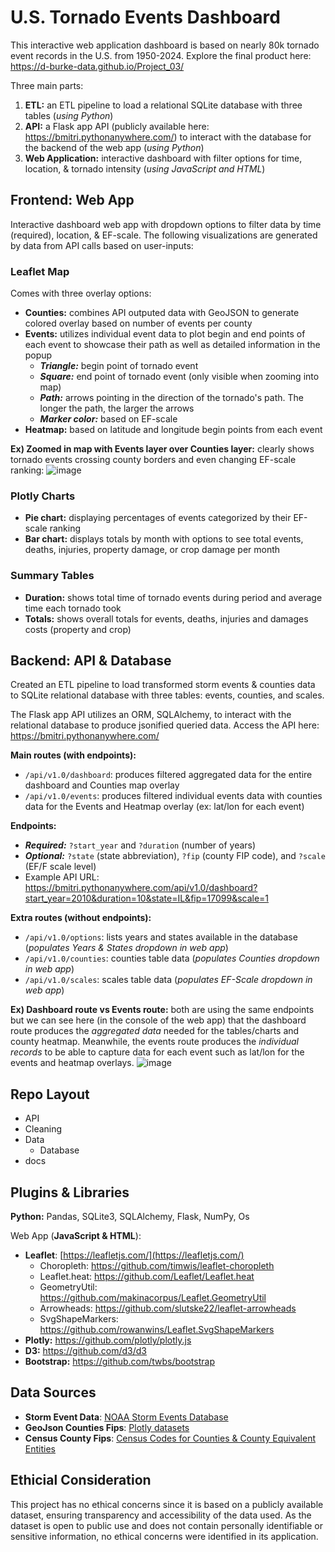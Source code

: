 # U.S. Tornado Events Dashboard
This interactive web application dashboard is based on nearly 80k tornado event records in the U.S. from 1950-2024. Explore the final product here: https://d-burke-data.github.io/Project_03/

Three main parts:
1) **ETL:** an ETL pipeline to load a relational SQLite database with three tables (*using Python*)
2) **API:** a Flask app API (publicly available here: https://bmitri.pythonanywhere.com/) to interact with the database for the backend of the web app (*using Python*)
3) **Web Application:** interactive dashboard with filter options for time, location, & tornado intensity (*using JavaScript and HTML*)

## Frontend: Web App
Interactive dashboard web app with dropdown options to filter data by time (required), location, & EF-scale. The following visualizations are generated by data from API calls based on user-inputs:

### Leaflet Map
Comes with three overlay options:
- **Counties:** combines API outputed data with GeoJSON to generate colored overlay based on number of events per county
- **Events:** utilizes individual event data to plot begin and end points of each event to showcase their path as well as detailed information in the popup
    - ***Triangle:*** begin point of tornado event 
    - ***Square:*** end point of tornado event (only visible when zooming into map)
    - ***Path:*** arrows pointing in the direction of the tornado's path. The longer the path, the larger the arrows
    - ***Marker color:*** based on EF-scale
- **Heatmap:** based on latitude and longitude begin points from each event

**Ex) Zoomed in map with Events layer over Counties layer:** clearly shows tornado events crossing county borders and even changing EF-scale ranking:
![image](https://github.com/user-attachments/assets/02200950-a656-460c-8a3d-50a89dc2b6fd)

### Plotly Charts
- **Pie chart:** displaying percentages of events categorized by their EF-scale ranking
- **Bar chart:** displays totals by month with options to see total events, deaths, injuries, property damage, or crop damage per month

### Summary Tables
- **Duration:** shows total time of tornado events during period and average time each tornado took
- **Totals:** shows overall totals for events, deaths, injuries and damages costs (property and crop)

## Backend: API & Database
Created an ETL pipeline to load transformed storm events & counties data to SQLite relational database with three tables: events, counties, and scales.

The Flask app API utilizes an ORM, SQLAlchemy, to interact with the relational database to produce jsonified queried data. Access the API here: https://bmitri.pythonanywhere.com/

**Main routes (with endpoints):**
- `/api/v1.0/dashboard`: produces filtered aggregated data for the entire dashboard and Counties map overlay
- `/api/v1.0/events`: produces filtered individual events data with counties data for the Events and Heatmap overlay (ex: lat/lon for each event)

**Endpoints:**
- ***Required:*** `?start_year` and `?duration` (number of years)
- ***Optional:*** `?state` (state abbreviation), `?fip` (county FIP code), and `?scale` (EF/F scale level)
- Example API URL: https://bmitri.pythonanywhere.com/api/v1.0/dashboard?start_year=2010&duration=10&state=IL&fip=17099&scale=1

**Extra routes (without endpoints):**
- `/api/v1.0/options`: lists years and states available in the database (*populates Years & States dropdown in web app*)
- `/api/v1.0/counties`: counties table data (*populates Counties dropdown in web app*)
- `/api/v1.0/scales`: scales table data (*populates EF-Scale dropdown in web app*)

**Ex) Dashboard route vs Events route:** both are using the same endpoints but we can see here (in the console of the web app) that the dashboard route produces the *aggregated data* needed for the tables/charts and county heatmap. Meanwhile, the events route produces the *individual records* to be able to capture data for each event such as lat/lon for the events and heatmap overlays.
![image](https://github.com/user-attachments/assets/fca85df8-cad2-4477-8adb-017d806bd68d)

## Repo Layout
- API
- Cleaning
- Data
    - Database 
- docs

## Plugins & Libraries
**Python:** Pandas, SQLite3, SQLAlchemy, Flask, NumPy, Os

Web App (**JavaScript & HTML**):
- **Leaflet**: [https://leafletjs.com/](https://leafletjs.com/)
    - Choropleth: https://github.com/timwis/leaflet-choropleth 
    - Leaflet.heat: https://github.com/Leaflet/Leaflet.heat
    - GeometryUtil: https://github.com/makinacorpus/Leaflet.GeometryUtil
    - Arrowheads: https://github.com/slutske22/leaflet-arrowheads
    - SvgShapeMarkers: https://github.com/rowanwins/Leaflet.SvgShapeMarkers
- **Plotly:** https://github.com/plotly/plotly.js
- **D3:** https://github.com/d3/d3
- **Bootstrap:** https://github.com/twbs/bootstrap

## Data Sources
- **Storm Event Data**: [NOAA Storm Events Database](https://www.ncdc.noaa.gov/stormevents/)
- **GeoJson Counties Fips**: [Plotly datasets](https://github.com/plotly/datasets/blob/master/geojson-counties-fips.json)
- **Census County Fips**: [Census Codes for Counties & County Equivalent Entities](https://www.census.gov/library/reference/code-lists/ansi.html)

## Ethicial Consideration  
This project has no ethical concerns since it is based on a publicly available dataset, ensuring transparency and accessibility of the data used. As the dataset is open to public use and does not contain personally identifiable or sensitive information, no ethical concerns were identified in its application.
